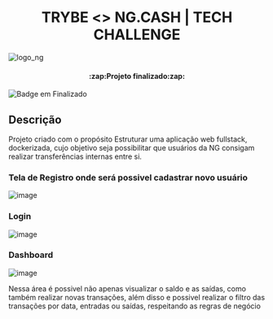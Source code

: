 <h1 align="center"> TRYBE <> NG.CASH | TECH CHALLENGE</h1>

  ![logo_ng](https://user-images.githubusercontent.com/61027045/203921990-17452006-20de-4d88-8031-74bc9e3a7125.png)

<h4 align="center"> :zap:Projeto finalizado:zap:</h4>

![Badge em Finalizado](http://img.shields.io/static/v1?label=LICENSE&message=%20MIT&color=GREEN&style=for-the-badge)

## Descrição
<p>Projeto criado com o propósito Estruturar uma aplicação web fullstack, dockerizada, cujo objetivo seja possibilitar que usuários da NG consigam realizar transferências internas entre si.</p>

### Tela de Registro onde será possivel cadastrar novo usuário
![image](https://user-images.githubusercontent.com/61027045/203929449-83bda86d-cc8c-48ee-ab2c-9cfeaf2ae264.png)

### Login
![image](https://user-images.githubusercontent.com/61027045/203931129-b7dd4dcd-c8df-48d2-b50f-4222b03e90bd.png)

### Dashboard
![image](https://user-images.githubusercontent.com/61027045/203932026-2323de4c-6ca3-4c21-b1a6-f5b7dbbdacd4.png)
<!-- ![TesteTrybe](https://user-images.githubusercontent.com/61027045/203659213-c7e756e3-9cc7-4995-9cc6-953d1f581619.png) -->

<p>Nessa área é possivel não apenas visualizar o saldo e as saídas, como também realizar novas transações, além disso e possivel realizar o filtro das transações por data, entradas ou saídas, respeitando as regras de negócio</p>
